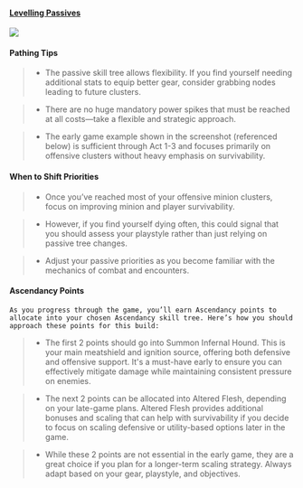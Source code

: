 #### <u>Levelling Passives</u>

![](https://steamuserimages-a.akamaihd.net/ugc/37814745485072631/DB3E9AE511B6B75C54AD51C55315735AB1EC06AC/)

#### **Pathing Tips**  

> - The passive skill tree allows flexibility. If you find yourself needing additional stats to equip better gear, consider grabbing nodes leading to future clusters.  

> - There are no huge mandatory power spikes that must be reached at all costs—take a flexible and strategic approach.  

> - The early game example shown in the screenshot (referenced below) is sufficient through Act 1-3 and focuses primarily on offensive clusters without heavy emphasis on survivability.

#### **When to Shift Priorities**  

> - Once you’ve reached most of your offensive minion clusters, focus on improving minion and player survivability.  

> - However, if you find yourself dying often, this could signal that you should assess your playstyle rather than just relying on passive tree changes.  

> - Adjust your passive priorities as you become familiar with the mechanics of combat and encounters.

#### Ascendancy Points
`As you progress through the game, you’ll earn Ascendancy points to allocate into your chosen Ascendancy skill tree. Here’s how you should approach these points for this build:`

> - The first 2 points should go into Summon Infernal Hound. This is your main meatshield and ignition source, offering both defensive and offensive support. It's a must-have early to ensure you can effectively mitigate damage while maintaining consistent pressure on enemies.  

> - The next 2 points can be allocated into Altered Flesh, depending on your late-game plans. Altered Flesh provides additional bonuses and scaling that can help with survivability if you decide to focus on scaling defensive or utility-based options later in the game.  

> - While these 2 points are not essential in the early game, they are a great choice if you plan for a longer-term scaling strategy. Always adapt based on your gear, playstyle, and objectives.